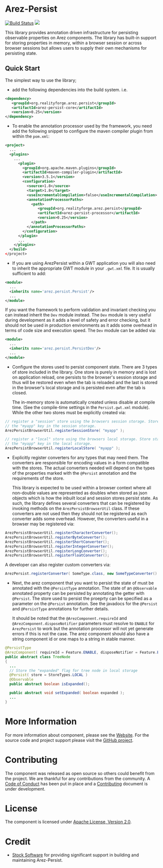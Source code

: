 # Arez-Persist

[![Build Status](https://api.travis-ci.com/arez/arez-persist.svg?branch=master)](http://travis-ci.com/arez/arez-persist)
[<img src="https://img.shields.io/maven-central/v/org.realityforge.arez.persist/arez-persist.svg?label=latest%20release"/>](http://search.maven.org/#search%7Cga%7C1%7Cg%3A%22org.realityforge.arez.persist%22)

This library provides annotation driven infrastructure for persisting observable properties on
Arez components. The library has built-in support for storing properties in memory, within a browser
session or across browser sessions but allows users to supply their own mechanisms for persisting state.

## Quick Start

The simplest way to use the library;

* add the following dependencies into the build system. i.e.

```xml
<dependency>
   <groupId>org.realityforge.arez.persist</groupId>
   <artifactId>arez-persist-core</artifactId>
   <version>0.25</version>
</dependency>
```
* To enable the annotation processor used by the framework, you need add the following
  snippet to configure the maven compiler plugin from within the `pom.xml`:

```xml
<project>
  ...
  <plugins>
    ...
      <plugin>
        <groupId>org.apache.maven.plugins</groupId>
        <artifactId>maven-compiler-plugin</artifactId>
        <version>3.5.1</version>
        <configuration>
          <source>1.8</source>
          <target>1.8</target>
          <useIncrementalCompilation>false</useIncrementalCompilation>
          <annotationProcessorPaths>
            <path>
               <groupId>org.realityforge.arez.persist</groupId>
               <artifactId>arez-persist-processor</artifactId>
               <version>0.25</version>
            </path>
          </annotationProcessorPaths>
        </configuration>
      </plugin>
      ...
    </plugins>
  </build>
</project>
```

* If you are using ArezPersist within a GWT application you will also need to inherit the appropriate
  GWT module in your `.gwt.xml` file. It is usually sufficient to add:

```xml
<module>
  ...
  <inherits name='arez.persist.Persist'/>
  ...
</module>
```

  If you want the framework to perform validation and invariant checking you can instead inherit
  the `Dev` module instead. The `Dev` module is very useful during development as it adds a
  level of safety and error checking, but it should not be used in production environments as it adds
  some overhead in terms of code size and execution speed. The `Dev` module can be added via:

```xml
<module>
  ...
  <inherits name='arez.persist.PersistDev'/>
  ...
</module>
```

* Configure the stores used to persist component state. There are 3 types of store included in the
  library. One store is purely in memory and is lost on application reload, one persists to the
  browser's session storage and thus will be restored even when the tab is reloaded and the last is
  stored in the browser's local storage and is persisted even after the tab is closed.

  The in-memory store is automatically created unless disable at compile time. (See the compile-time
  settings in the `Persist.gwt.xml` module). While the other two stores must be explicitly created
  via:

```java
// register a "session" store using the browsers session storage. Store state under
// the "myapp" key in the session storage.
ArezPersistBrowserUtil.registerSessionStore( "myapp" );

// register a "local" store using the browsers local storage. Store state under
// the "myapp" key in the local storage.
ArezPersistBrowserUtil.registerLocalStore( "myapp" );
```

* Explicitly register converters for any types that may need them. The converters are responsible for
  encoding values in a form compatible with the stores. The actual converters needed will depend on the
  types of the properties marked with the `@Persist` annotation and the requirements of the store.

  This library is expected to be used within a browser context where all non-double values are represented
  as doubles when stored as json objects which is how the inbuilt local and session stores persist state.
  As such, the library defines several converters that can be registered by invoking methods on the
  `ArezPersistBrowserUtil` class. If these converters are not used then they should not be registered as
  each converter adds some overhead. However, the converters useful in a browser may be registered via:

```java
ArezPersistBrowserUtil.registerCharacterConverter();
ArezPersistBrowserUtil.registerByteConverter();
ArezPersistBrowserUtil.registerShortConverter();
ArezPersistBrowserUtil.registerIntegerConverter();
ArezPersistBrowserUtil.registerLongConverter();
ArezPersistBrowserUtil.registerFloatConverter();
```

  A developer can also register custom converters via:

```java
ArezPersist.registerConverter( SomeType.class, new SomeTypeConverter() );
```

* Next, the arez component that you want to persist the state of must be annotated with the
  `@PersistType` annotation. The state of an `@Observable` annotated property can be persisted
  by annotating the getter with `@Persist`. The store used to persist the proeprty can be
  specified as a parameter on the `@Persist` annotation. See the javadocs for the `@Persist`
  and `@PersistType` annotations for further details.

  It should be noted that the `@ArezComponent.requireId` and `@ArezComponent.disposeNotifier` parameters
  must resolve to `ENABLE` for `ArezPersist` to work but the annotation processor will not yet generate
  errors if this is not the case. The arez component should also have a string component id or one maps
  to a string in stable manner.

```java
@PersistType
@ArezComponent( requireId = Feature.ENABLE, disposeNotifier = Feature.ENABLE )
public abstract class TreeNode
{
  ...
  // Store the "expanded" flag for tree node in local storage
  @Persist( store = StoreTypes.LOCAL )
  @Observable
  public abstract boolean isExpanded();

  public abstract void setExpanded( boolean expanded );
  ...
}
```

# More Information

For more information about component, please see the [Website](https://arez.github.io/persist). For the
source code and project support please visit the [GitHub project](https://github.com/arez/arez-persist).

# Contributing

The component was released as open source so others could benefit from the project. We are thankful for any
contributions from the community. A [Code of Conduct](CODE_OF_CONDUCT.md) has been put in place and
a [Contributing](CONTRIBUTING.md) document is under development.

# License

The component is licensed under [Apache License, Version 2.0](LICENSE).
# Credit

* [Stock Software](http://www.stocksoftware.com.au/) for providing significant support in building and
  maintaining Arez-Persist.
